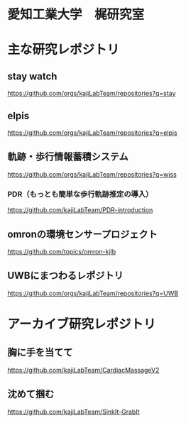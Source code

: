愛知工業大学　梶研究室
===

# 主な研究レポジトリ

## stay watch
https://github.com/orgs/kajiLabTeam/repositories?q=stay

## elpis
https://github.com/orgs/kajiLabTeam/repositories?q=elpis

## 軌跡・歩行情報蓄積システム
https://github.com/orgs/kajiLabTeam/repositories?q=wiss

### PDR（もっとも簡単な歩行軌跡推定の導入）

https://github.com/kajiLabTeam/PDR-introduction

## omronの環境センサープロジェクト
https://github.com/topics/omron-kjlb

## UWBにまつわるレポジトリ
https://github.com/orgs/kajiLabTeam/repositories?q=UWB

# アーカイブ研究レポジトリ

## 胸に手を当てて
https://github.com/kajiLabTeam/CardiacMassageV2

## 沈めて掴む
https://github.com/kajiLabTeam/SinkIt-GrabIt




